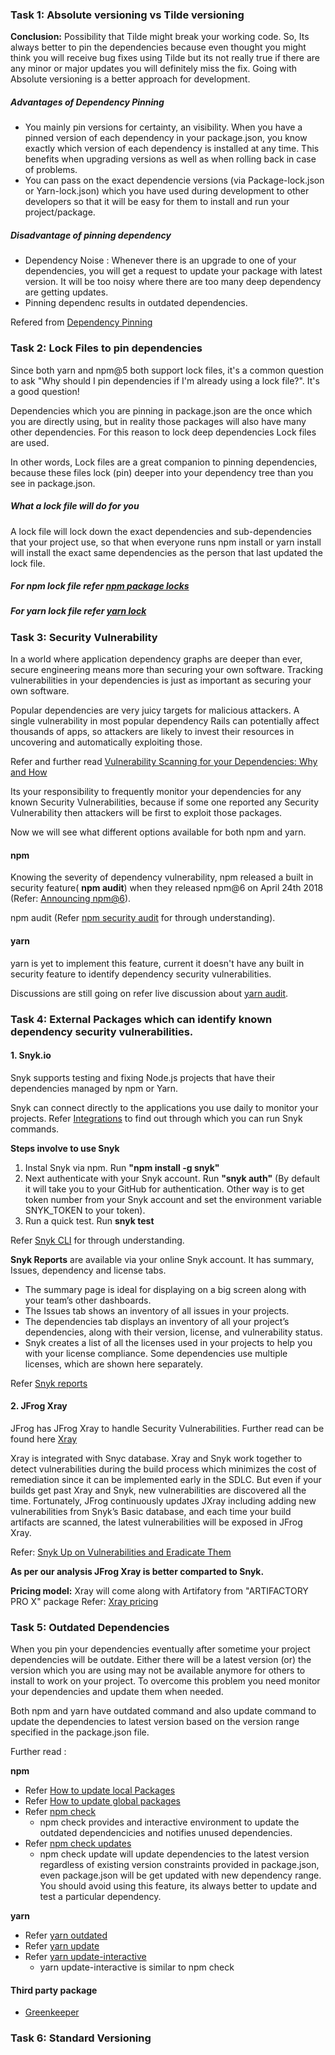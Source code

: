 ### Task 1: Absolute versioning vs Tilde versioning

**Conclusion:** Possibility that Tilde might break your working code. So, Its always better to pin the dependencies because even thought you might think you will receive bug fixes using Tilde but its not really true if there are any minor or major updates you will definitely miss the fix. Going with Absolute versioning is a better approach for development.

##### Advantages of Dependency Pinning
- You mainly pin versions for certainty, an visibility. When you have a pinned version of each dependency in your package.json, you know exactly which version of each dependency is installed at any time. This benefits when upgrading versions as well as when rolling back in case of problems.
- You can pass on the exact dependencie versions (via Package-lock.json or Yarn-lock.json) which you have used during development to other developers so that it will be easy for them to install and run your project/package. 

##### Disadvantage of pinning dependency
- Dependency Noise : Whenever there is an upgrade to one of your dependencies, you will get a request to update your package with latest version. It will be too noisy where there are too many deep dependency are getting updates. 
- Pinning dependenc results in outdated dependencies.

Refered from [Dependency Pinning](https://renovatebot.com/docs/dependency-pinning/)

### Task 2: Lock Files to pin dependencies
Since both yarn and npm@5 both support lock files, it's a common question to ask "Why should I pin dependencies if I'm already using a lock file?". It's a good question!

Dependencies which you are pinning in package.json are the once which you are directly using, but in reality those packages will also have many other dependencies. For this reason to lock deep dependencies Lock files are used.

In other words, Lock files are a great companion to pinning dependencies, because these files lock (pin) deeper into your dependency tree than you see in package.json.

##### What a lock file will do for you
A lock file will lock down the exact dependencies and sub-dependencies that your project use, so that when everyone runs npm install or yarn install will install the exact same dependencies as the person that last updated the lock file.

##### For npm lock file refer [npm package locks](https://docs.npmjs.com/files/package-locks)
##### For yarn lock file refer [yarn lock](https://yarnpkg.com/lang/en/docs/yarn-lock/)
 
### Task 3: Security Vulnerability

In a world where application dependency graphs are deeper than ever, secure engineering means more than securing your own software. Tracking vulnerabilities in your dependencies is just as important as securing your own software.

Popular dependencies are very juicy targets for malicious attackers. A single vulnerability in most popular dependency Rails can potentially affect thousands of apps, so attackers are likely to invest their resources in uncovering and automatically exploiting those.

Refer and further read [Vulnerability Scanning for your Dependencies: Why and How](https://www.aptible.com/blog/vulnerability-scanning-for-your-dependencies-why-and-how/)

Its your responsibility to frequently monitor your dependencies for any known Security Vulnerabilities, because if some one reported any Security Vulnerability then attackers will be first to exploit those packages.

Now we will see what different options available for both npm and yarn. 

#### npm

Knowing the severity of dependency vulnerability, npm released a built in security feature( **npm audit**) when they released npm@6 on April 24th 2018 (Refer: [Announcing npm@6](https://blog.npmjs.org/post/173260195980/announcing-npm6)).

npm audit (Refer [npm security audit](https://docs.npmjs.com/getting-started/running-a-security-audit) for through understanding).

#### yarn

yarn is yet to implement this feature, current it doesn't have any built in security feature to identify dependency security vulnerabilities.

Discussions are still going on refer live discussion about [yarn audit](https://github.com/yarnpkg/yarn/issues/5808).

### Task 4: External Packages which can identify known dependency security vulnerabilities.
#### 1. Snyk.io
Snyk supports testing and fixing Node.js projects that have their dependencies managed by npm or Yarn. 

Snyk can connect directly to the applications you use daily to monitor your projects. Refer [Integrations](https://snyk.io/docs/) to find out through which you can run Snyk commands.

**Steps involve to use Snyk**
1. Instal Snyk via npm. Run **"npm install -g snyk"**
2. Next authenticate with your Snyk account. Run **"snyk auth"** (By default it will take you to your GitHub for authentication. Other way is to get token number from your Snyk account and set the environment variable SNYK_TOKEN to your token).
3. Run a quick test. Run **snyk test**

Refer [Snyk CLI](https://snyk.io/docs/using-snyk/) for through understanding.

**Snyk Reports** are available via your online Snyk account. It has summary, Issues, dependency and license tabs.
- The summary page is ideal for displaying on a big screen along with your team’s other dashboards.
- The Issues tab shows an inventory of all issues in your projects.
- The dependencies tab displays an inventory of all your project’s dependencies, along with their version, license, and vulnerability status. 
- Snyk creates a list of all the licenses used in your projects to help you with your license compliance. Some dependencies use multiple licenses, which are shown here separately.

Refer [Snyk reports](https://snyk.io/docs/reports)

#### 2. JFrog Xray
JFrog has JFrog Xray to handle Security Vulnerabilities. Further read can be found here [Xray](https://jfrog.com/integration/npm-xray/)

Xray is integrated with Snyc database. Xray and Snyk work together to detect vulnerabilities during the build process which minimizes the cost of remediation since it can be implemented early in the SDLC. But even if your builds get past Xray and Snyk, new vulnerabilities are discovered all the time. Fortunately, JFrog continuously updates JXray including adding new vulnerabilities from Snyk’s Basic database, and each time your build artifacts are scanned, the latest vulnerabilities will be exposed in JFrog Xray.

Refer: [Snyk Up on Vulnerabilities and Eradicate Them](https://jfrog.com/blog/snyk-vulnerabilities-eradicate/)

**As per our analysis JFrog Xray is better comparted to Snyk.**

**Pricing model:** Xray will come along with Artifatory from "ARTIFACTORY PRO X" package
Refer: [Xray pricing](https://jfrog.com/pricing/xray-pricing/)

### Task 5: Outdated Dependencies
When you pin your dependencies eventually after sometime your project dependencies will be outdate. Either there will be a latest version (or) the version which you are using may not be available anymore for others to install to work on your project.
To overcome this problem you need monitor your dependencies and update them when needed.

Both npm and yarn have outdated command and also update command to update the dependencies to latest version based on the version range specified in the package.json file.

Further read :

**npm** 
- Refer [How to update local Packages](https://docs.npmjs.com/getting-started/updating-local-packages)
- Refer [How to update global packages](https://docs.npmjs.com/getting-started/updating-global-packages)
- Refer [npm check](https://www.npmjs.com/package/npm-check-interactive)
  - npm check provides and interactive environment to update the outdated dependencicies and notifies unused dependencies.
- Refer [npm check updates](https://www.npmjs.com/package/npm-check-updates)
  - npm check update will update dependencies to the latest version regardless of existing version constraints provided in package.json, even package.json will be get updated with new dependency range. You should avoid using this feature, its always better to update and test a particular dependency.

**yarn**
- Refer [yarn outdated](https://yarnpkg.com/lang/en/docs/cli/outdated/)
- Refer [yarn update](https://yarnpkg.com/en/docs/cli/upgrade)
- Refer [yarn update-interactive](https://yarnpkg.com/en/docs/cli/upgrade-interactive)
  - yarn update-interactive is similar to npm check

#### Third party package
 - [Greenkeeper](https://greenkeeper.io/)

### Task 6: Standard Versioning
